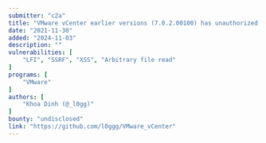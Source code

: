 ```yaml
---
submitter: "c2a"
title: "VMware vCenter earlier versions (7.0.2.00100) has unauthorized arbitrary file read + ssrf + xss vulnerability"
date: "2021-11-30"
added: "2024-11-03"
description: ""
vulnerabilities: [
    "LFI", "SSRF", "XSS", "Arbitrary file read"
]
programs: [
    "VMware"
]
authors: [
    "Khoa Dinh (@_l0gg)"
]
bounty: "undisclosed"
link: "https://github.com/l0ggg/VMware_vCenter"
---
```




